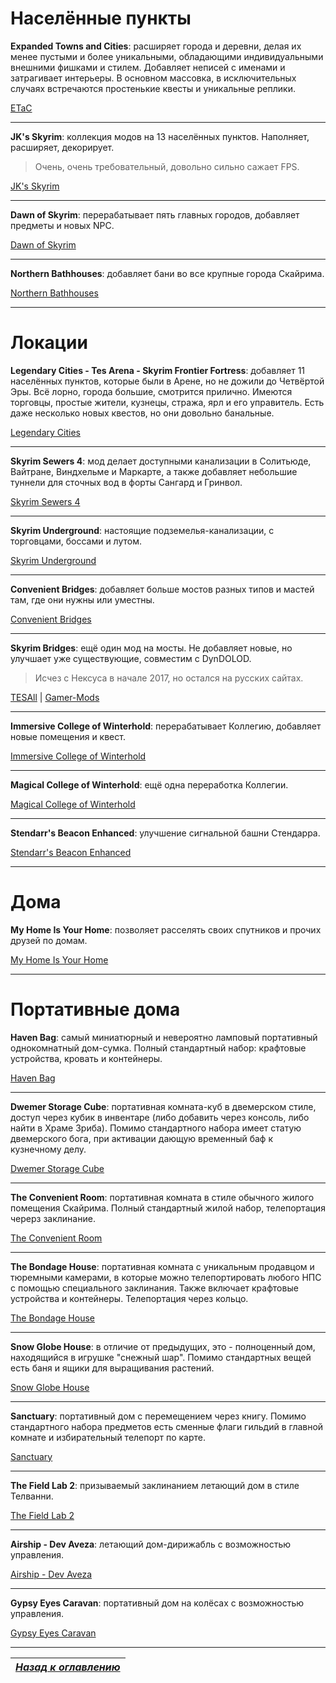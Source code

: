 # Населённые пункты

**Expanded Towns and Cities**: расширяет города и деревни, делая их менее пустыми и более уникальными, обладающими индивидуальными внешними фишками и стилем. Добавляет неписей с именами и затрагивает интерьеры. В основном массовка, в исключительных случаях встречаются простенькие квесты и уникальные реплики.

[ETaC](http://www.nexusmods.com/skyrim/mods/13608/?)

------

**JK's Skyrim**: коллекция модов на 13 населённых пунктов. Наполняет, расширяет, декорирует.

> Очень, очень требовательный, довольно сильно сажает FPS.

[JK's Skyrim](http://www.nexusmods.com/skyrim/mods/61035/?)

------

**Dawn of Skyrim**: перерабатывает пять главных городов, добавляет предметы и новых NPC.

[Dawn of Skyrim](http://www.nexusmods.com/skyrim/mods/58275/?)

------

**Northern Bathhouses**: добавляет бани во все крупные города Скайрима.

[Northern Bathhouses](http://www.nexusmods.com/skyrim/mods/27489/?)

------

# Локации

**Legendary Cities - Tes Arena - Skyrim Frontier Fortress**: добавляет 11 населённых пунктов, которые были в Арене, но не дожили до Четвёртой Эры. Всё лорно, города большие, смотрится прилично. Имеются торговцы, простые жители, кузнецы, стража, ярл и его управитель. Есть даже несколько новых квестов, но они довольно банальные.

[Legendary Cities](http://www.nexusmods.com/skyrim/mods/47989/?)

------

**Skyrim Sewers 4**: мод делает доступными канализации в Солитьюде, Вайтране, Виндхельме и Маркарте, а также добавляет небольшие туннели для сточных вод в форты Сангард и Гринвол.

[Skyrim Sewers 4](http://www.nexusmods.com/skyrim/mods/14351/?)

------

**Skyrim Underground**: настоящие подземелья-канализации, с торговцами, боссами и лутом.

[Skyrim Underground](http://www.nexusmods.com/skyrim/mods/75004/?)

------

**Convenient Bridges**: добавляет больше мостов разных типов и мастей там, где они нужны или уместны.

[Convenient Bridges](http://www.nexusmods.com/skyrim/mods/60620/?)

------

**Skyrim Bridges**: ещё один мод на мосты. Не добавляет новые, но улучшает уже существующие, совместим с DynDOLOD.

> Исчез с Нексуса в начале 2017, но остался на русских сайтах.

[TESAll](http://tesall.ru/files/file/5124-mosty-skajrima/) | [Gamer-Mods](http://gamer-mods.ru/load/tes_v_skyrim/doma_i_lokacii/mosty_skajrima/15-1-0-1733)

------

**Immersive College of Winterhold**: перерабатывает Коллегию, добавляет новые помещения и квест.

[Immersive College of Winterhold](http://www.nexusmods.com/skyrim/mods/36849/?)

------

**Magical College of Winterhold**: ещё одна переработка Коллегии.

[Magical College of Winterhold](http://www.nexusmods.com/skyrim/mods/83280/?)

------

**Stendarr's Beacon Enhanced**: улучшение сигнальной башни Стендарра.

[Stendarr's Beacon Enhanced](https://www.nexusmods.com/skyrim/mods/40537/?)

------

# Дома

**My Home Is Your Home**: позволяет расселять своих спутников и прочих друзей по домам.

[My Home Is Your Home](http://www.nexusmods.com/skyrim/mods/18045/?)

------

# Портативные дома

**Haven Bag**: самый миниатюрный и невероятно ламповый портативный однокомнатный дом-сумка. Полный стандартный набор: крафтовые устройства, кровать и контейнеры.

[Haven Bag](http://www.nexusmods.com/skyrim/mods/21454/?)

------

**Dwemer Storage Cube**: портативная комната-куб в двемерском стиле, доступ через кубик в инвентаре (либо добавить через консоль, либо найти в Храме Зриба). Помимо стандартного набора имеет статую двемерского бога, при активации дающую временный баф к кузнечному делу.

[Dwemer Storage Cube](http://www.nexusmods.com/skyrim/mods/78798/?)

------

**The Convenient Room**: портативная комната в стиле обычного жилого помещения Скайрима. Полный стандартный жилой набор, телепортация черерз заклинание.

[The Convenient Room](http://www.nexusmods.com/skyrim/mods/54706/?)

------

**The Bondage House**: портативная комната с уникальным продавцом и тюремными камерами, в которые можно телепортировать любого НПС с помощью специального заклинания. Также включает крафтовые устройства и контейнеры. Телепортация через кольцо.

[The Bondage House](http://www.loverslab.com/files/file/2866-the-bondage-house/)

------

**Snow Globe House**: в отличие от предыдущих, это - полноценный дом, находящийся в игрушке "снежный шар". Помимо стандартных вещей есть баня и ящики для выращивания растений.

[Snow Globe House](http://www.nexusmods.com/skyrim/mods/50170/?)

------

**Sanctuary**: портативный дом с перемещением через книгу. Помимо стандартного набора предметов есть сменные флаги гильдий в главной комнате и избирательный телепорт по карте.

[Sanctuary](http://www.nexusmods.com/skyrim/mods/36113/?)

------

**The Field Lab 2**: призываемый заклинанием летающий дом в стиле Телванни.

[The Field Lab 2](http://www.nexusmods.com/skyrim/mods/51094/?)

------

**Airship - Dev Aveza**: летающий дом-дирижабль с возможностью управления.

[Airship - Dev Aveza](http://www.nexusmods.com/skyrim/mods/24234/?)

------

**Gypsy Eyes Caravan**: портативный дом на колёсах с возможностью управления.

[Gypsy Eyes Caravan](http://www.nexusmods.com/skyrim/mods/33219/?)

------

|[*Назад к оглавлению*](../01_Оглавление.md)|
|:---:|
